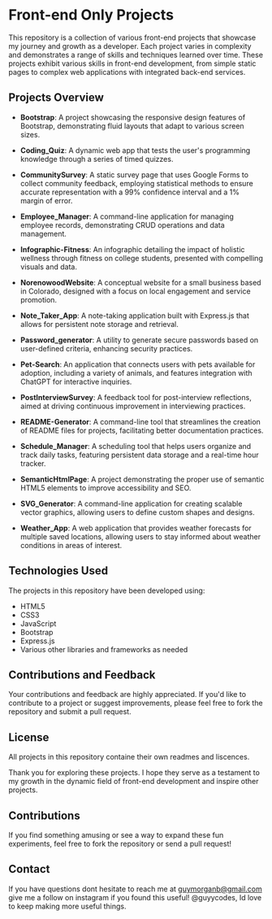 # Front-end Only Projects

This repository is a collection of various front-end projects that showcase my journey and growth as a developer. Each project varies in complexity and demonstrates a range of skills and techniques learned over time. These projects exhibit various skills in front-end development, from simple static pages to complex web applications with integrated back-end services.

## Projects Overview

- **Bootstrap**: A project showcasing the responsive design features of Bootstrap, demonstrating fluid layouts that adapt to various screen sizes.

- **Coding_Quiz**: A dynamic web app that tests the user's programming knowledge through a series of timed quizzes.

- **CommunitySurvey**: A static survey page that uses Google Forms to collect community feedback, employing statistical methods to ensure accurate representation with a 99% confidence interval and a 1% margin of error.

- **Employee_Manager**: A command-line application for managing employee records, demonstrating CRUD operations and data management.

- **Infographic-Fitness**: An infographic detailing the impact of holistic wellness through fitness on college students, presented with compelling visuals and data.

- **NorenowoodWebsite**: A conceptual website for a small business based in Colorado, designed with a focus on local engagement and service promotion.

- **Note_Taker_App**: A note-taking application built with Express.js that allows for persistent note storage and retrieval.

- **Password_generator**: A utility to generate secure passwords based on user-defined criteria, enhancing security practices.

- **Pet-Search**: An application that connects users with pets available for adoption, including a variety of animals, and features integration with ChatGPT for interactive inquiries.

- **PostInterviewSurvey**: A feedback tool for post-interview reflections, aimed at driving continuous improvement in interviewing practices.

- **README-Generator**: A command-line tool that streamlines the creation of README files for projects, facilitating better documentation practices.

- **Schedule_Manager**: A scheduling tool that helps users organize and track daily tasks, featuring persistent data storage and a real-time hour tracker.

- **SemanticHtmlPage**: A project demonstrating the proper use of semantic HTML5 elements to improve accessibility and SEO.

- **SVG_Generator**: A command-line application for creating scalable vector graphics, allowing users to define custom shapes and designs.

- **Weather_App**: A web application that provides weather forecasts for multiple saved locations, allowing users to stay informed about weather conditions in areas of interest.

## Technologies Used

The projects in this repository have been developed using:

- HTML5
- CSS3
- JavaScript
- Bootstrap
- Express.js
- Various other libraries and frameworks as needed

## Contributions and Feedback

Your contributions and feedback are highly appreciated. If you'd like to contribute to a project or suggest improvements, please feel free to fork the repository and submit a pull request.

## License

All projects in this repository containe their own readmes and liscences.

Thank you for exploring these projects. I hope they serve as a testament to my growth in the dynamic field of front-end development and inspire other projects.

## Contributions
If you find something amusing or see a way to expand these fun experiments, feel free to fork the repository or send a pull request!

## Contact

If you have questions dont hesitate to reach me at guymorganb@gmail.com
give me a follow on instagram if you found this useful! @guyycodes, Id love to keep making more useful things.